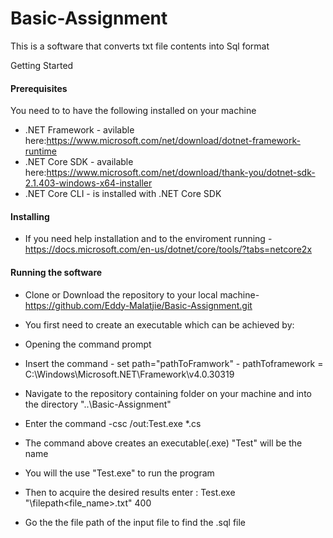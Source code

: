 # Basic-Assignment

This is a software that converts txt file contents into Sql format

Getting Started

#### Prerequisites
You need to to have the following installed on your machine

* .NET Framework - avilable here:https://www.microsoft.com/net/download/dotnet-framework-runtime
* .NET Core SDK - available here:https://www.microsoft.com/net/download/thank-you/dotnet-sdk-2.1.403-windows-x64-installer
* .NET Core CLI - is installed with .NET Core SDK

#### Installing
* If you need help installation and to the enviroment running - https://docs.microsoft.com/en-us/dotnet/core/tools/?tabs=netcore2x

#### Running the software

* Clone or Download the repository to your local machine-https://github.com/Eddy-Malatjie/Basic-Assignment.git

* You first need to create an executable which can be achieved by:

* Opening the command prompt

* Insert the command - set path="pathToFramwork" - pathToframework = C:\Windows\Microsoft.NET\Framework\v4.0.30319

* Navigate to the repository containing folder on your machine and into the directory "..\Basic-Assignment"

* Enter the command -csc /out:Test.exe *.cs 

* The command above creates an executable(.exe) "Test" will be the name

* You will the use "Test.exe" to run the program

* Then to acquire the desired results enter : Test.exe "\filepath\<file_name>.txt" 400

* Go the the file path of the input file to find the .sql file
